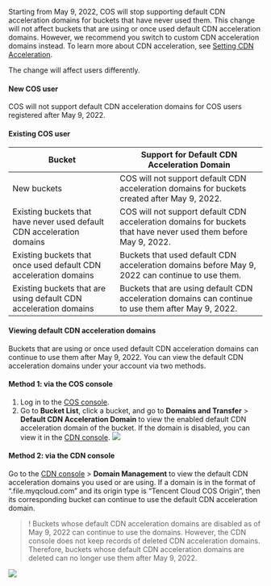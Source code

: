 Starting from May 9, 2022, COS will stop supporting default CDN acceleration domains for buckets that have never used them. This change will not affect buckets that are using or once used default CDN acceleration domains. However, we recommend you switch to custom CDN acceleration domains instead. To learn more about CDN acceleration, see [Setting CDN Acceleration](https://intl.cloud.tencent.com/document/product/436/18670).

The change will affect users differently.

#### New COS user

COS will not support default CDN acceleration domains for COS users registered after May 9, 2022.

#### Existing COS user

| Bucket                                                       | Support for Default CDN Acceleration Domain                  |
| ------------------------------------------------------------ | ------------------------------------------------------------ |
| New buckets                                                  | COS will not support default CDN acceleration domains for buckets created after May 9, 2022. |
| Existing buckets that have never used default CDN acceleration domains | COS will not support default CDN acceleration domains for buckets that have never used them before May 9, 2022. |
| Existing buckets that once used default CDN acceleration domains | Buckets that used default CDN acceleration domains before May 9, 2022 can continue to use them. |
| Existing buckets that are using default CDN acceleration domains | Buckets that are using default CDN acceleration domains can continue to use them after May 9, 2022. |


#### Viewing default CDN acceleration domains

Buckets that are using or once used default CDN acceleration domains can continue to use them after May 9, 2022. You can view the default CDN acceleration domains under your account via two methods.

#### Method 1: via the COS console

1. Log in to the [COS console](https://console.cloud.tencent.com/cos5).
2. Go to **Bucket List**, click a bucket, and go to **Domains and Transfer** > **Default CDN Acceleration Domain** to view the enabled default CDN acceleration domain of the bucket. If the domain is disabled, you can view it in the [CDN console](https://console.cloud.tencent.com/cdn/domains).
![](https://qcloudimg.tencent-cloud.cn/raw/6314b96a1e1be3b7b7aeeac5e44d3f25.png)

#### Method 2: via the CDN console

Go to the [CDN console](https://console.cloud.tencent.com/cdn/domains) > **Domain Management** to view the default CDN acceleration domains you used or are using. If a domain is in the format of “<BucketName-APPID>.file.myqcloud.com” and its origin type is “Tencent Cloud COS Origin”, then its corresponding bucket can continue to use the default CDN acceleration domain.

>! Buckets whose default CDN acceleration domains are disabled as of May 9, 2022 can continue to use the domains. However, the CDN console does not keep records of deleted CDN acceleration domains. Therefore, buckets whose default CDN acceleration domains are deleted can no longer use them after May 9, 2022.

![](https://qcloudimg.tencent-cloud.cn/raw/af25652f08d7648b373f447104914d1b.jpg)
